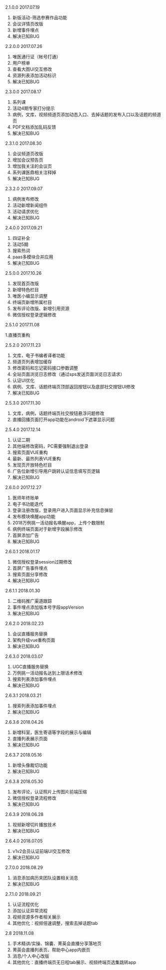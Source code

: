2.1.0.0   2017.07.19

1. 新版活动-筛选参赛作品功能
2. 会议详情页改版
3. 新增事件埋点
4. 解决已知BUG

2.2.0.0   2017.07.26

1. 唯医通行证（帐号打通）
2. 用户榜单
3. 查看大图UI交互修改
4. 资源列表添加活动标识
5. 解决已知BUG

2.3.0.0   2017.08.17

1. 系列课
2. 活动4期专家打分提示
3. 病例，文库，视频频道页添加动态入口、去掉话题的发布入口以及话题的频道页
4. PDF文档添加乱码反馈
5. 解决已知BUG

2.3.1.0   2017.08.30

1. 会议频道页改版
2. 增加会议预告页
3. 增加我关注的会议页
4. 系列课医鼎相关注释掉
5. 解决已知BUG

2.3.2.0   2017.09.07

1. 病例发布修改
2. 活动新增新闻组件
3. 活动请求优化
4. 解决已知BUG

2.4.0.0   2017.09.21

1. 四证补全
2. 活动5期
3. 搜索热词
4. paas多模块合并应用
5. 解决已知BUG

2.5.0.0   2017.10.26

1. 发现首页改版
2. 新增特色栏目
3. 唯医小编显示调整
4. 终端页新增所属栏目
5. 发布评论改版、新增引用资源
6. 微信授权登录逻辑修改

2.5.1.0   2017.11.08

1.直播页重构
    
2.5.2.0   2017.11.23

1. 文库，电子书编者译者功能
2. 频道页列表增加缓存
3. 修改密码和忘记密码接口参数调整
4. 全站页面浏览日志修改（通过sps发送页面浏览日志请求）
5. 认证UI优化
6. 病例、文库、话题终端页顶部返回按钮以及底部社交按钮UI修改
7. 解决已知BUG  
     
2.5.3.0   2017.11.30

1. 文库，病例，话题终端页社交按钮悬浮问题修改
2. 直播回播页面打开app功能在android下遮罩显示问题
 
2.5.4.0   2017.12.14 
   
1. 认证二期
2. 其他端修改密码，PC需要强制退出登录
3. 搜索页面VUE重构
4. 最新、最热列表VUE重构
5. 发现页开放特色栏目
6. 广告位新增引导用户跳转认证信息填写页逻辑
7. 解决已知BUG
    
2.6.0.0   2017.12.27

1. 医师年终账单
2. 电子书功能迭代
3. 登录注册改版，登录用户进入页面显示补充信息弹层
4. 发布模块唤醒app功能
5. 2018万例挑一活动报名唤醒app，上传个数限制
6. 病例终端页面对于新增字段展示修改
7. 首屏添加广告
8. 解决已知BUG 
       
2.6.0.1   2018.01.17

1. 微信授权登录session过期修改
2. 首屏广告事件埋点
3. 搜索页面分享修改
4. 解决已知BUG 
       
2.6.1.1   2018.01.30

1. 二维码推广渠道跟踪
2. 事件埋点添加版本号字段appVersion
3. 解决已知BUG 
       
2.6.2.0   2018.02.23

1. 会议直播服务替换
2. 架构升级vue重构页面
3. 解决已知BUG 
       
2.6.3.0   2018.03.07

1. UGC直播服务替换
2. 万例挑一活动报名达到上限话术修改
3. 搜索列表添加事件埋点
4. 解决已知BUG  
       
2.6.3.1   2018.03.21

1. 搜索列表添加事件埋点
2. 解决已知BUG     
   
2.6.3.6   2018.04.26

1. 新增科室，医生寄语等字段的展示与编辑
2. 直播列表展示页面
3. 解决已知BUG   
      
2.6.3.7   2018.05.16

1. 新增头像裁切功能
2. 解决已知BUG   
    
2.6.3.8   2018.05.30

1. 发布评论，认证照片上传图片前端压缩
2. 微信授权登录流程修改
3. 解决已知BUG

2.6.3.9   2018.06.28

1. 视频新增切片播放技术
2. 解决已知BUG

2.6.4.0   2018.07.05

1. v1v2会员认证前端UI交互修改
2. 解决已知BUG

2.7.0.0   2018.08.29

1. 消息添加病历夹团队设置相关消息
2. 解决已知BUG

2.7.1.0   2018.09.21

1. 认证流程优化
2. 添加认证异常流程
3. 视频资源多作者相关展示
4. 其他优化：视频倍速调整，搜索去掉话题tab

2.8   2018.11.08

1. 手术精讲/实操、锦囊、菁英会直播分享落地页
2. 菁英会直播列表页、帮助中心app内嵌页
3. 消息/个人中心改版
4. 其他优化：直播终端页无日程tab展示、视频终端页选集跳转app